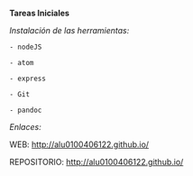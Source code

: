 **Tareas Iniciales**

*Instalación de las herramientas:*

    - nodeJS
    
    - atom
    
    - express
    
    - Git
    
    - pandoc
    
    


*Enlaces:*

WEB:     http://alu0100406122.github.io/

REPOSITORIO:     http://alu0100406122.github.io/
    

